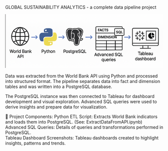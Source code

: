 GLOBAL SUSTAINABILITY ANALYTICS - a complete data pipeline project

![Data Pipeline](Pipeline.jpg)

Data was extracted from the World Bank API using Python and processed into structured format. The pipeline separates data into fact and dimension tables and was written into a PostgreSQL database.

The PostgreSQL instance was then connected to Tableau for dashboard development and visual exploration. Advanced SQL queries were used to derive insights and prepare data for visualization.

📁 Project Components:
Python ETL Script: Extracts World Bank indicators and loads them into PostgreSQL.
(See: ExtractDataFromAPI.ipynb) <br>
Advanced SQL Queries: Details of queries and transformations performed in PostgreSQL.  <br>
Tableau Dashboard Screenshots: Tableau dashboards created to highlight insights, patterns and trends.
